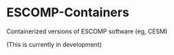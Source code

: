 # ESCOMP-Containers
Containerized versions of ESCOMP software (eg, CESM)

(This is currently in development)
